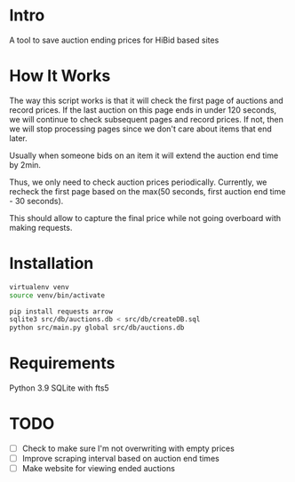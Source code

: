 # Intro
A tool to save auction ending prices for HiBid based sites

# How It Works
The way this script works is that it will check the first page of auctions and record prices.
If the last auction on this page ends in under 120 seconds, we will continue to check subsequent pages and record prices.
If not, then we will stop processing pages since we don't care about items that end later.

Usually when someone bids on an item it will extend the auction end time by 2min.

Thus, we only need to check auction prices periodically. Currently, we recheck the first page based on the max(50 seconds, first auction end time - 30 seconds).

This should allow to capture the final price while not going overboard with making requests.

# Installation
```sh
virtualenv venv
source venv/bin/activate

pip install requests arrow
sqlite3 src/db/auctions.db < src/db/createDB.sql
python src/main.py global src/db/auctions.db
```

# Requirements
Python 3.9
SQLite with fts5

# TODO
- [ ] Check to make sure I'm not overwriting with empty prices
- [ ] Improve scraping interval based on auction end times
- [ ] Make website for viewing ended auctions
